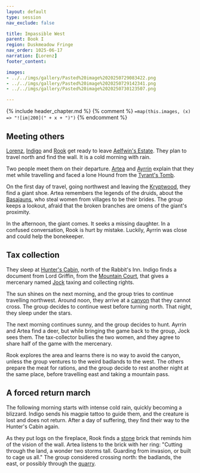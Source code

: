 ```yaml
---
layout: default
type: session
nav_exclude: false

title: Impassible West
parent: Book I
region: Duskmeadow Fringe
nav_order: 1025-06-17
narration: [Lorenz]
footer_content: 

images:
- ../../imgs/gallery/Pasted%20image%2020250729083422.png
- ../../imgs/gallery/Pasted%20image%2020250729142341.png
- ../../imgs/gallery/Pasted%20image%2020250730123507.png

---
```


{% include header_chapter.md %}
{% comment %}
`=map(this.images, (x) => "![im|200](" + x + ")")`
{% endcomment %}

## Meeting others

[Lorenz](../../directory/DuskmeadowFringe/Lorenz.md), [Indigo](../../directory/Sigisfarne/Indigo.md) and [Rook](../../directory/Kryptwood/Rook.md) get ready to leave [Aelfwin's Estate](../../directory/Kryptwood/AelfwinEstate.md).
They plan to travel north and find the wall.
It is a cold morning with rain.

Two people meet them on their departure.
[Artea](../../directory/Wyrmbark/Artea.md) and [Ayrrin](../../directory/Sigisfarne/Ayrrin.md) explain that they met while travelling and faced a lone Hound from the [Tyrant's Tomb](../../directory/Kryptwood/TyrantsTomb.md).

On the first day of travel, going northwest and leaving the [Kryptwood](../../directory/Kryptwood/index.md), they find a giant shoe.
Artea remembers the legends of the druids, about the [Basajauns](../../directory/Wyrmbark/Basajaun.md), who steal women from villages to be their brides.
The group keeps a lookout, afraid that the broken branches are omens of the giant's proximity.

In the afternoon, the giant comes.
It seeks a missing daughter.
In a confused conversation, Rook is hurt by mistake.
Luckily, Ayrrin was close and could help the bonekeeper.

## Tax collection

They sleep at [Hunter's Cabin](../../directory/DuskmeadowFringe/HuntersCabin.md), north of the Rabbit's Inn.
Indigo finds a document from Lord Griffin, from the [Mountain Court](../../directory/DuskmeadowFringe/MountainCourt.md), that gives a mercenary named [Jock](../../directory/DuskmeadowFringe/Jock.md) taxing and collecting rights.

The sun shines on the next morning, and the group tries to continue travelling northwest.
Around noon, they arrive at a [canyon](../../directory/DuskmeadowFringe/TheCrack.md) that they cannot cross.
The group decides to continue west before turning north.
That night, they sleep under the stars.

The next morning continues sunny, and the group decides to hunt.
Ayrrin and Artea find a deer, but while bringing the game back to the group, Jock sees them.
The tax-collector bullies the two women, and they agree to share half of the game with the mercenary.

Rook explores the area and learns there is no way to avoid the canyon, unless the group ventures to the weird badlands to the west.
The others prepare the meat for rations, and the group decide to rest another night at the same place, before travelling east and taking a mountain pass.

## A forced return march

The following morning starts with intense cold rain, quickly becoming a blizzard.
Indigo sends his magpie tattoo to guide them, and the creature is lost and does not return.
After a day of suffering, they find their way to the Hunter's Cabin again.

As they put logs on the fireplace, Rook finds a [stone](../../gazetteer/Warden-Stone.md) brick that reminds him of the vision of the wall.
Artea listens to the brick with her ring: "Cutting through the land, a wonder two storms tall. Guarding from invasion, or built to cage us all."
The group considered crossing north: the badlands, the east, or possibly through the [quarry](../../directory/DuskmeadowFringe/Quarry.md).

